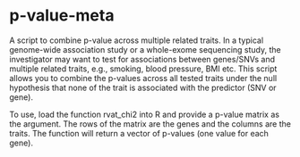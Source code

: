 # p-value-meta
A script to combine p-value across multiple related traits. In a
typical genome-wide association study or a whole-exome sequencing
study, the investigator may want to test for associations between 
genes/SNVs and multiple related traits, e.g., smoking, blood pressure, 
BMI etc. This script allows you to combine the p-values across all tested 
traits under the null hypothesis that none of the trait is associated with 
the predictor (SNV or gene).

To use, load the function rvat_chi2 into R and provide a p-value matrix as the
argument. The rows of the matrix are the genes and the columns are the traits. 
The function will return a vector of p-values (one value for each gene).

